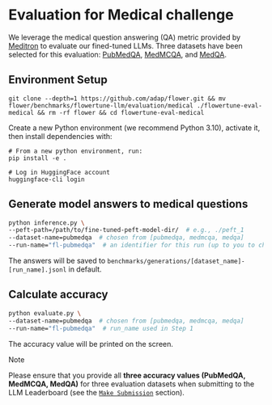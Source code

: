 # Evaluation for Medical challenge

We leverage the medical question answering (QA) metric provided by [Meditron](https://github.com/epfLLM/meditron) to evaluate our fined-tuned LLMs.
Three datasets have been selected for this evaluation: [PubMedQA](https://huggingface.co/datasets/bigbio/pubmed_qa), [MedMCQA](https://huggingface.co/datasets/medmcqa), and [MedQA](https://huggingface.co/datasets/bigbio/med_qa). 


## Environment Setup

```shell
git clone --depth=1 https://github.com/adap/flower.git && mv flower/benchmarks/flowertune-llm/evaluation/medical ./flowertune-eval-medical && rm -rf flower && cd flowertune-eval-medical
```

Create a new Python environment (we recommend Python 3.10), activate it, then install dependencies with:

```shell
# From a new python environment, run:
pip install -e .

# Log in HuggingFace account
huggingface-cli login
```

## Generate model answers to medical questions

```bash
python inference.py \
--peft-path=/path/to/fine-tuned-peft-model-dir/  # e.g., ./peft_1
--dataset-name=pubmedqa  # chosen from [pubmedqa, medmcqa, medqa]
--run-name="fl-pubmedqa"  # an identifier for this run (up to you to choose) 
```
The answers will be saved to `benchmarks/generations/[dataset_name]-[run_name].jsonl` in default.


## Calculate accuracy

```bash
python evaluate.py \
--dataset-name=pubmedqa  # chosen from [pubmedqa, medmcqa, medqa]
--run-name="fl-pubmedqa"  # run_name used in Step 1
```
The accuracy value will be printed on the screen.

> [!NOTE]
> Please ensure that you provide all **three accuracy values (PubMedQA, MedMCQA, MedQA)** for three evaluation datasets when submitting to the LLM Leaderboard (see the [`Make Submission`](https://github.com/adap/flower/tree/main/benchmarks/flowertune-llm/evaluation#make-submission-on-flowertune-llm-leaderboard) section).
